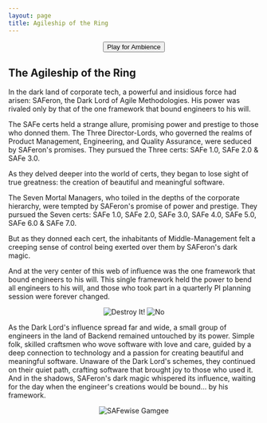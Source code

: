 ```yaml
---
layout: page
title: Agileship of the Ring
---
```

<div style="text-align: center;">
    <button id="playButton">Play for Ambience</button>
</div>
<script>
    document.getElementById('playButton').addEventListener('click', function() {
        var audio = new Audio('https://github.com/michaelthomashughes/michaelthomashughes.github.io/raw/refs/heads/main/assets/audio/AgileshipOfTheRing.m4a?raw=true');
        audio.play();
    });
</script>

## The Agileship of the Ring

In the dark land of corporate tech, a powerful and insidious force had arisen: SAFeron, the Dark Lord of Agile Methodologies. His power was rivaled only by that of the one framework that bound engineers to his will.

The SAFe certs held a strange allure, promising power and prestige to those who donned them. The Three Director-Lords, who governed the realms of Product Management, Engineering, and Quality Assurance, were seduced by SAFeron's promises. They pursued the Three certs: SAFe 1.0, SAFe 2.0 & SAFe 3.0.

As they delved deeper into the world of certs, they began to lose sight of true greatness: the creation of beautiful and meaningful software.

The Seven Mortal Managers, who toiled in the depths of the corporate hierarchy, were tempted by SAFeron's promise of power and prestige. They pursued the Seven certs: SAFe 1.0, SAFe 2.0, SAFe 3.0, SAFe 4.0, SAFe 5.0, SAFe 6.0 & SAFe 7.0.

But as they donned each cert, the inhabitants of Middle-Management felt a creeping sense of control being exerted over them by SAFeron's dark magic.

And at the very center of this web of influence was the one framework that bound engineers to his will. This single framework held the power to bend all engineers to his will, and those who took part in a quarterly PI planning session were forever changed.

<p align="center">
    <img src="https://media1.tenor.com/m/Yug_NJNP4UoAAAAC/lord-of-the-rings-destroy-it.gif" alt="Destroy It!">
    <img src="https://media1.tenor.com/m/KHFSyWFyu24AAAAd/lotr-ring.gif" alt="No">
</p>

As the Dark Lord's influence spread far and wide, a small group of engineers in the land of Backend remained untouched by its power. Simple folk, skilled craftsmen who wove software with love and care, guided by a deep connection to technology and a passion for creating beautiful and meaningful software. Unaware of the Dark Lord's schemes, they continued on their quiet path, crafting software that brought joy to those who used it. And in the shadows, SAFeron's dark magic whispered its influence, waiting for the day when the engineer's creations would be bound... by his framework.

<p align="center">
    <img src="https://media1.tenor.com/m/EaORBn6_cIYAAAAC/lord-of-the-rings-that-theres-some-good-in-this-world.gif" alt="SAFewise Gamgee">
</p>
